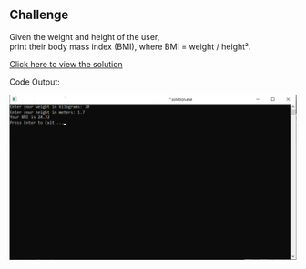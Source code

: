 ## Challenge

Given the weight and height of the user,<br> print their body mass index (BMI), where BMI = weight / height².

[Click here to view the solution](https://github.com/davi-p-oliveira-11/CCodeChallengeLab/blob/main/Challenges/SimpleBMI/solution.c)

Code Output:

![Output](https://github.com/davi-p-oliveira-11/CCodeChallengeLab/blob/main/Challenges/SimpleBMI/screenshot.png)


